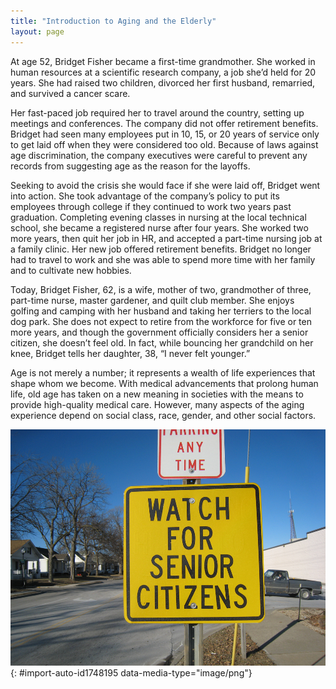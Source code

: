 ```yaml
---
title: "Introduction to Aging and the Elderly"
layout: page
---
```



<?chapter-toc label="Learning Objectives"?>

<?cnx.eoc class="section-summary" title="Section Summary"?>

<?cnx.eoc class="section-quiz" title="Section Quiz"?>

<?cnx.eoc class="short-answer" title="Short Answer"?>

<?cnx.eoc class="further-research" title="Further Research"?>

<?cnx.eoc class="references" title="References"?>

At age 52, Bridget Fisher became a first-time grandmother. She worked in human resources at a scientific research company, a job she’d held for 20 years. She had raised two children, divorced her first husband, remarried, and survived a cancer scare.

Her fast-paced job required her to travel around the country, setting up meetings and conferences. The company did not offer retirement benefits. Bridget had seen many employees put in 10, 15, or 20 years of service only to get laid off when they were considered too old. Because of laws against age discrimination, the company executives were careful to prevent any records from suggesting age as the reason for the layoffs.

Seeking to avoid the crisis she would face if she were laid off, Bridget went into action. She took advantage of the company’s policy to put its employees through college if they continued to work two years past graduation. Completing evening classes in nursing at the local technical school, she became a registered nurse after four years. She worked two more years, then quit her job in HR, and accepted a part-time nursing job at a family clinic. Her new job offered retirement benefits. Bridget no longer had to travel to work and she was able to spend more time with her family and to cultivate new hobbies.

Today, Bridget Fisher, 62, is a wife, mother of two, grandmother of three, part-time nurse, master gardener, and quilt club member. She enjoys golfing and camping with her husband and taking her terriers to the local dog park. She does not expect to retire from the workforce for five or ten more years, and though the government officially considers her a senior citizen, she doesn’t feel old. In fact, while bouncing her grandchild on her knee, Bridget tells her daughter, 38, “I never felt younger.”

Age is not merely a number; it represents a wealth of life experiences that shape whom we become. With medical advancements that prolong human life, old age has taken on a new meaning in societies with the means to provide high-quality medical care. However, many aspects of the aging experience depend on social class, race, gender, and other social factors.

 ![A yellow street sign in a residential neighborhood reading &#x201C;Watch for Senior Citizens&#x201D; is shown.](../resources/Figure_13_00_01.jpg "What does this sign mean? Why would there be a need for it on a street? What assumptions about senior citizens might this message be based on? (Photo courtesy of Ethan Prater/flickr)"){: #import-auto-id1748195 data-media-type="image/png"}


